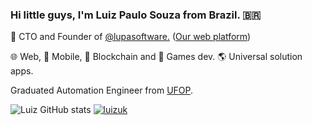 ### Hi little guys, I'm Luiz Paulo Souza from Brazil. 🇧🇷

🔭 CTO and Founder of <a href='https://github.com/lupasoftware'>@lupasoftware.</a> (<a href='https://lupatech.io'>Our web platform</a>)

🌐 Web, 📲 Mobile, 💎 Blockchain and 👾 Games dev.
🌎 Universal solution apps.

Graduated Automation Engineer from  <a href='https://ufop.br'>UFOP</a>.

![Luiz GitHub stats](https://github-readme-stats.vercel.app/api?username=luizuk&show_icons=true&theme=tokyonight)
[![luizuk](https://github-readme-stats.vercel.app/api/top-langs/?username=luizuk&hide=html&layout=compact&theme=tokyonight&show_icons=true)](https://github.com/luizuk/)




<!--
**luizuk/luizuk** is a ✨ _special_ ✨ repository because its `README.md` (this file) appears on your GitHub profile.

Here are some ideas to get you started:


⚡ React Native Engineer.
⚡ UX/UI Designer.



- 🔭 I’m currently working on ...
- 🌱 I’m currently learning ...
- 👯 I’m looking to collaborate on ...
- 🤔 I’m looking for help with ...
- 💬 Ask me about ...
- 📫 How to reach me: ...
- 😄 Pronouns: ...
- ⚡ Fun fact: ...
-->
